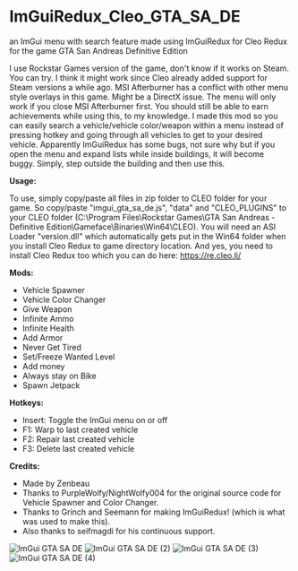 # ImGuiRedux_Cleo_GTA_SA_DE
an ImGui menu with search feature made using ImGuiRedux for Cleo Redux for the game GTA San Andreas Definitive Edition

I use Rockstar Games version of the game, don't know if it works on Steam. You can try. I think it might work since Cleo already added support for Steam versions a while ago. MSI Afterburner has a conflict with other menu style overlays in this game. Might be a DirectX issue. The menu will only work if you close MSI Afterburner first. You should still be able to earn achievements while using this, to my knowledge. I made this mod so you can easily search a vehicle/vehicle color/weapon within a menu instead of pressing hotkey and going through all vehicles to get to your desired vehicle. Apparently ImGuiRedux has some bugs, not sure why but if you open the menu and expand lists while inside buildings, it will become buggy. Simply, step outside the building and then use this. 

**Usage:**

To use, simply copy/paste all files in zip folder to CLEO folder for your game. So copy/paste "imgui_gta_sa_de.js", "data" and "CLEO_PLUGINS" to your CLEO folder (C:\Program Files\Rockstar Games\GTA San Andreas - Definitive Edition\Gameface\Binaries\Win64\CLEO). You will need an ASI Loader "version.dll" which automatically gets put in the Win64 folder when you install Cleo Redux to game directory location. And yes, you need to install Cleo Redux too which you can do here: https://re.cleo.li/

**Mods:**
- Vehicle Spawner
- Vehicle Color Changer
- Give Weapon
- Infinite Ammo
- Infinite Health
- Add Armor
- Never Get Tired
- Set/Freeze Wanted Level
- Add money
- Always stay on Bike
- Spawn Jetpack

**Hotkeys:**

- Insert: Toggle the ImGui menu on or off
- F1: Warp to last created vehicle
- F2: Repair last created vehicle
- F3: Delete last created vehicle

**Credits:**

- Made by Zenbeau
- Thanks to PurpleWolfy/NightWolfy004 for the original source code for Vehicle Spawner and Color Changer.
- Thanks to Grinch and Seemann for making ImGuiRedux! (which is what was used to make this).
- Also thanks to seifmagdi for his continuous support.


![ImGui GTA SA DE](https://github.com/Zenbeau/ImGuiRedux_Cleo_GTASADE/assets/92415048/9f1e41aa-30c7-4520-a24d-4283f93d9c2d)
![ImGui GTA SA DE (2)](https://github.com/Zenbeau/ImGuiRedux_Cleo_GTASADE/assets/92415048/a6860589-61c7-4ae9-a13c-71fa064d3489)
![ImGui GTA SA DE (3)](https://github.com/Zenbeau/ImGuiRedux_Cleo_GTASADE/assets/92415048/ffc6369f-17b2-40d1-96d8-4e645b3d369c)
![ImGui GTA SA DE (4)](https://github.com/Zenbeau/ImGuiRedux_Cleo_GTASADE/assets/92415048/6978ea32-69c5-4b0d-adc1-bf2b6b1cd204)
